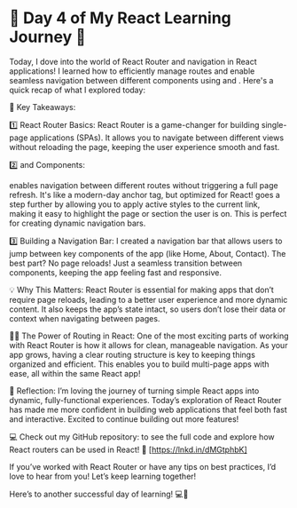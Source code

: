 # 🚀 Day 4 of My React Learning Journey 🚀

Today, I dove into the world of React Router and navigation in React applications! I learned how to efficiently manage routes and enable seamless navigation between different components using <Link> and <NavLink>. Here's a quick recap of what I explored today:

🌟 Key Takeaways: 

1️⃣ React Router Basics: React Router is a game-changer for building single-page applications (SPAs). It allows you to navigate between different views without reloading the page, keeping the user experience smooth and fast.

2️⃣ <Link> and <NavLink> Components:
<Link> enables navigation between different routes without triggering a full page refresh. It's like a modern-day anchor tag, but optimized for React!
<NavLink> goes a step further by allowing you to apply active styles to the current link, making it easy to highlight the page or section the user is on. This is perfect for creating dynamic navigation bars.

3️⃣ Building a Navigation Bar:
I created a navigation bar that allows users to jump between key components of the app (like Home, About, Contact). The best part? No page reloads! Just a seamless transition between components, keeping the app feeling fast and responsive.

💡 Why This Matters:
React Router is essential for making apps that don’t require page reloads, leading to a better user experience and more dynamic content. It also keeps the app’s state intact, so users don’t lose their data or context when navigating between pages.

👨‍💻 The Power of Routing in React:
One of the most exciting parts of working with React Router is how it allows for clean, manageable navigation. As your app grows, having a clear routing structure is key to keeping things organized and efficient. This enables you to build multi-page apps with ease, all within the same React app!

🌱 Reflection:
I’m loving the journey of turning simple React apps into dynamic, fully-functional experiences. Today’s exploration of React Router has made me more confident in building web applications that feel both fast and interactive. Excited to continue building out more features!

💻 Check out my GitHub repository: to see the full code and explore how React routers can be used in React! 🔗 [https://lnkd.in/dMGtphbK]

If you’ve worked with React Router or have any tips on best practices, I’d love to hear from you! Let’s keep learning together!

Here’s to another successful day of learning! 💻🙌

